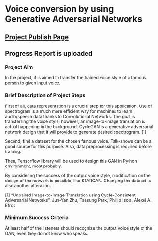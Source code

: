 # Voice conversion by using Generative Adversarial Networks
## [Project Publish Page](https://mlsp2020.github.io/)
## Progress Report is uploaded
### Project Aim
In the project, it is aimed to transfer the trained voice style of a famous person to given input voice.

### Brief Description of Project Steps
First of all, data representation is a crucial step for this application. Use of spectrogram is a much more efficient way for machines to learn audio/speech data thanks to Convolutional Networks. The goal is transferring the voice style; however, an image-to-image translation is actual happening in the background. CycleGAN is a generative adversarial network design that it will provide to generate desired spectrogram. [1] 

Second, find a dataset for the chosen famous voice. Talk-shows can be a good source for this purpose. Also, data preprocessing is required before training.

Then, Tensorflow library will be used to design this GAN in Python environment, most probably.

By considering the success of the output voice style, modification on the design of the network is possible, like STARGAN. Changing the dataset is also another alteration.

[1] “Unpaired Image-to-Image Translation using Cycle-Consistent Adversarial Networks”, Jun-Yan Zhu, Taesung Park, Phillip Isola, Alexei A. Efros

### Minimum Success Criteria
At least half of the listeners should recognize the output voice style of the GAN, even they do not know who speaks.
